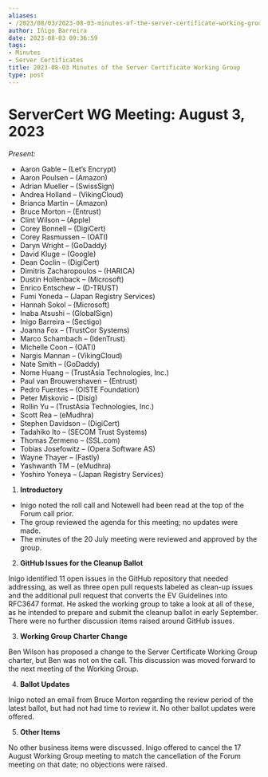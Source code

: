 ```yaml
---
aliases:
- /2023/08/03/2023-08-03-minutes-of-the-server-certificate-working-group/
author: Iñigo Barreira
date: 2023-08-03 09:36:59
tags:
- Minutes
- Server Certificates
title: 2023-08-03 Minutes of the Server Certificate Working Group
type: post
---
```


# ServerCert WG Meeting: August 3, 2023

_Present:_

- Aaron Gable – (Let’s Encrypt)
- Aaron Poulsen – (Amazon)
- Adrian Mueller – (SwissSign)
- Andrea Holland – (VikingCloud)
- Brianca Martin – (Amazon)
- Bruce Morton – (Entrust)
- Clint Wilson – (Apple)
- Corey Bonnell – (DigiCert)
- Corey Rasmussen – (OATI)
- Daryn Wright – (GoDaddy)
- David Kluge – (Google)
- Dean Coclin – (DigiCert)
- Dimitris Zacharopoulos – (HARICA)
- Dustin Hollenback – (Microsoft)
- Enrico Entschew – (D-TRUST)
- Fumi Yoneda – (Japan Registry Services)
- Hannah Sokol – (Microsoft)
- Inaba Atsushi – (GlobalSign)
- Inigo Barreira – (Sectigo)
- Joanna Fox – (TrustCor Systems)
- Marco Schambach – (IdenTrust)
- Michelle Coon – (OATI)
- Nargis Mannan – (VikingCloud)
- Nate Smith – (GoDaddy)
- Nome Huang – (TrustAsia Technologies, Inc.)
- Paul van Brouwershaven – (Entrust)
- Pedro Fuentes – (OISTE Foundation)
- Peter Miskovic – (Disig)
- Rollin Yu – (TrustAsia Technologies, Inc.)
- Scott Rea – (eMudhra)
- Stephen Davidson – (DigiCert)
- Tadahiko Ito – (SECOM Trust Systems)
- Thomas Zermeno – (SSL.com)
- Tobias Josefowitz – (Opera Software AS)
- Wayne Thayer – (Fastly)
- Yashwanth TM – (eMudhra)
- Yoshiro Yoneya – (Japan Registry Services)

1. **Introductory**

- Inigo noted the roll call and Notewell had been read at the top of the Forum call prior.
- The group reviewed the agenda for this meeting; no updates were made.
- The minutes of the 20 July meeting were reviewed and approved by the group.

2. **GitHub Issues for the Cleanup Ballot**

Inigo identified 11 open issues in the GitHub repository that needed addressing, as well as three open pull requests labeled as clean-up issues and the additional pull request that converts the EV Guidelines into RFC3647 format. He asked the working group to take a look at all of these, as he intended to prepare and submit the cleanup ballot in early September. There were no further discussion items raised around GitHub issues.

3. **Working Group Charter Change**

Ben Wilson has proposed a change to the Server Certificate Working Group charter, but Ben was not on the call. This discussion was moved forward to the next meeting of the Working Group.

4. **Ballot Updates**

Inigo noted an email from Bruce Morton regarding the review period of the latest ballot, but had not had time to review it. No other ballot updates were offered.

5. **Other Items**

No other business items were discussed. Inigo offered to cancel the 17 August Working Group meeting to match the cancellation of the Forum meeting on that date; no objections were raised.
